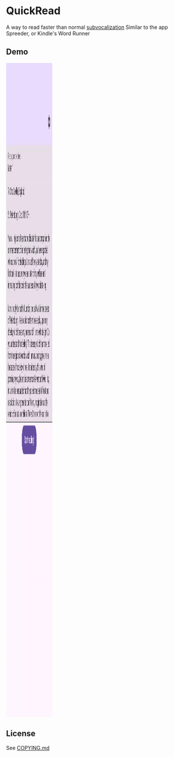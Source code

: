 # QuickRead

A way to read faster than normal [subvocalization](https://en.wikipedia.org/wiki/Subvocalization)
Similar to the app Spreeder, or Kindle's Word Runner

## Demo

<img src="demo.gif" alt="An animated demo of this app" width="800" height="1778" style="width: 25%">

## License

See [COPYING.md](COPYING.md)